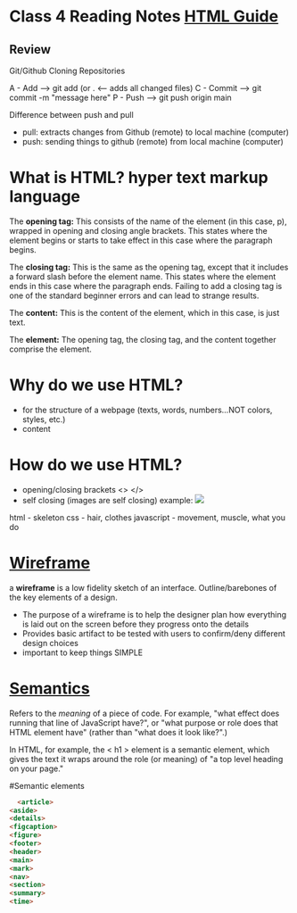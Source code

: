 # Class 4 Reading Notes [HTML Guide](https://developer.mozilla.org/en-US/docs/Learn/Getting_started_with_the_web/HTML_basics)
## Review
Git/Github
Cloning
Repositories

A - Add --> git add <filename> (or . <-- adds all changed files)
C - Commit --> git commit -m "message here" 
P - Push --> git push origin main
  
Difference between push and pull
  - pull: extracts changes from Github (remote) to local machine (computer)
  - push: sending things to github (remote) from local machine (computer)

  # What is HTML? hyper text markup language
  
  The **opening tag:** This consists of the name of the element (in this case, p), wrapped in opening and closing angle brackets. This states where the element begins or starts to take effect in this case where the paragraph begins.
  
  The **closing tag:** This is the same as the opening tag, except that it includes a forward slash before the element name. This states where the element ends in this case where the paragraph ends. Failing to add a closing tag is one of the standard beginner errors and can lead to strange results.
  
  The **content:** This is the content of the element, which in this case, is just text.
  
  The **element:** The opening tag, the closing tag, and the content together comprise the element.
  
  # Why do we use HTML?
  - for the structure of a webpage (texts, words, numbers...NOT colors, styles, etc.)
  - content
  
  # How do we use HTML?
  - opening/closing brackets <> </>
  - self closing (images are self closing) 
  example: <img src="url"/>

  html - skeleton
  css - hair, clothes
  javascript - movement, muscle, what you do

  # [Wireframe](https://careerfoundry.com/en/blog/ux-design/how-to-create-your-first-wireframe/)
  a **wireframe** is a low fidelity sketch of an interface. Outline/barebones of the key elements of a design.
  
  - The purpose of a wireframe is to help the designer plan how everything is laid out on the screen before they progress onto the details
  - Provides basic artifact to be tested with users to confirm/deny different design choices
  - important to keep things SIMPLE
  
  # [Semantics](https://developer.mozilla.org/en-US/docs/Glossary/Semantics)
  
 Refers to the *meaning* of a piece of code. For example, "what effect does running that line of JavaScript have?", or "what purpose or role does that HTML element have" (rather than "what does it look like?".)
  
  In HTML, for example, the < h1 > element is a semantic element, which gives the text it wraps around the role (or meaning) of "a top level heading on your page."
  
  #Semantic elements
```markdown
  <article>
<aside>
<details>
<figcaption>
<figure>
<footer>
<header>
<main>
<mark>
<nav>
<section>
<summary>
<time>
```
